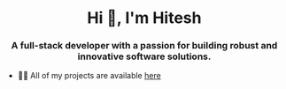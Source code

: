 <h1 align="center">Hi 👋, I'm Hitesh</h1>
<h3 align="center">A full-stack developer with a passion for building robust and innovative software solutions.</h3>

- 👨‍💻 All of my projects are available [here](guptahitesh.me)